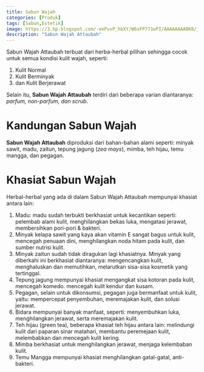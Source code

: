 ```yaml
---
title: Sabun Wajah
categories: [Produk]
tags: [Sabun,Estetik]
image: https://3.bp.blogspot.com/-eePvxP_hbXY/W6xFP771wPI/AAAAAAAABK8/jHk7NiOBPToIfCafqhlO63tkoBkylIw5ACKgBGAs/s1600/produk-sabunwajah.png
description: "Sabun Wajah Attaubah"
---
```


<div>Sabun Wajah Attaubah terbuat dari herba-herbal pilihan sehingga cocok untuk semua kondisi kulit wajah, seperti:</div>


<ol><li>Kulit Normal</li>
<li>Kulit Berminyak</li>
<li>dan Kulit Berjerawat</li></ol>

<div>Selain itu, <b>Sabun Wajah Attaubah</b> terdiri dari beberapa varian diantaranya: <i>parfum, non-parfum, dan scrub</i>.</div>

<h1>Kandungan Sabun Wajah</h1>

<div><b>Sabun Wajah Attaubah</b> diproduksi dari bahan-bahan alami seperti: minyak sawit, madu, zaitun, tepung jagung (<i>zea mays</i>), mimba, teh hijau, temu mangga, dan pegagan.</div>

<h1>Khasiat Sabun Wajah</h1>

<div>Herbal-herbal yang ada di dalam Sabun Wajah Attaubah mempunyai khasiat antara lain:</div>

<ol><li>Madu: madu sudah terbukti berkhasiat untuk kecantikan seperti: pelembab alami kulit, menghilangkan bekas luka, mengatasi jerawat, membersihkan pori-pori & bakteri.</li>
<li>Minyak kelapa sawit yang kaya akan vitamin E sangat bagus untuk kulit, mencegah penuaan dini, menghilangkan noda hitam pada kulit, dan sumber nutrisi kulit.</li>
<li>Minyak zaitun sudah tidak diragukan lagi khasiatnya. Minyak yang diberkahi ini berkhasiat diantaranya: mengencangkan kulit, menghaluskan dan memutihkan, melarutkan sisa-sisa kosmetik yang tertinggal.</li>
<li>Tepung jagung mempunyai khasiat mengangkat sisa kotoran pada kulit, mencegah komedo. mencegah kulit kendur dan kusam.</li>
<li>Pegagan, selain untuk dikonsumsi, pegagan juga bermanfaat untuk kulit, yaitu: mempercepat penyembuhan, meremajakan kulit, dan solusi jerawat.</li>
<li>Bidara mempunyai banyak manfaat, seperti: menyembuhkan luka, menghilangkan jerawat, serta meremajakan kulit.</li>
<li>Teh hijau (green tea), beberapa khasiat teh hijau antara lain: melindungi kulit dari paparan sinar matahari, membantu peremejaan kulit, melembabkan dan mencegah kulit kering.</li>
<li>Mimba berkhasiat untuk menghilangkan jerawat, menjaga kelembaban kulit.</li>
<li>Temu Mangga mempunyai khasiat menghilangkan gatal-gatal, anti-bakteri.</li></ol>